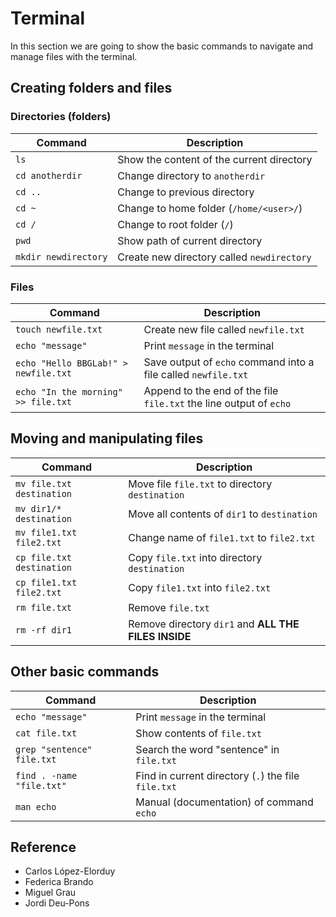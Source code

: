 # Terminal

In this section we are going to show the basic commands to navigate and manage files with the terminal.

## Creating folders and files

### Directories (folders)

| Command              | Description                                |
| -------------------- | ------------------------------------------ |
| `ls`                 | Show the content of the current directory  |
| `cd anotherdir`      | Change directory to `anotherdir`           |
| `cd ..`              | Change to previous directory               |
| `cd ~`               | Change to home folder (`/home/<user>/`)    |
| `cd /`               | Change to root folder (`/`)                |
| `pwd`                | Show path of current directory             |
| `mkdir newdirectory` | Create new directory called `newdirectory` |

### Files

| Command                              | Description                                                        |
| ------------------------------------ | ------------------------------------------------------------------ |
| `touch newfile.txt`                  | Create new file called `newfile.txt`                               |
| `echo "message"`                     | Print `message` in the terminal                                    |
| `echo "Hello BBGLab!" > newfile.txt` | Save output of `echo` command into a file called `newfile.txt`     |
| `echo "In the morning" >> file.txt`  | Append to the end of the file `file.txt` the line output of `echo` |

## Moving and manipulating files

| Command                   | Description                                          |
| ------------------------- | ---------------------------------------------------- |
| `mv file.txt destination` | Move file `file.txt` to directory `destination`      |
| `mv dir1/* destination`   | Move all contents of `dir1` to `destination`         |
| `mv file1.txt file2.txt`  | Change name of `file1.txt` to `file2.txt`            |
| `cp file.txt destination` | Copy `file.txt` into directory `destination`         |
| `cp file1.txt file2.txt`  | Copy `file1.txt` into `file2.txt`                    |
| `rm file.txt`             | Remove `file.txt`                                    |
| `rm -rf dir1`             | Remove directory `dir1` and **ALL THE FILES INSIDE** |

## Other basic commands

| Command                    | Description                                         |
| -------------------------- | --------------------------------------------------- |
| `echo "message"`           | Print `message` in the terminal                     |
| `cat file.txt`             | Show contents of `file.txt`                         |
| `grep "sentence" file.txt` | Search the word "sentence" in `file.txt`            |
| `find . -name "file.txt"`  | Find in current directory (`.`) the file `file.txt` |
| `man echo`                 | Manual (documentation) of command `echo`            |

## Reference

-   Carlos López-Elorduy
-   Federica Brando
-   Miguel Grau
-   Jordi Deu-Pons
